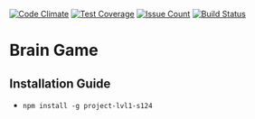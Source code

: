 [![Code Climate](https://codeclimate.com/github/snupt/project-lvl1-s124/badges/gpa.svg)](https://codeclimate.com/github/snupt/project-lvl1-s124)
[![Test Coverage](https://codeclimate.com/github/snupt/project-lvl1-s124/badges/coverage.svg)](https://codeclimate.com/github/snupt/project-lvl1-s124/coverage)
[![Issue Count](https://codeclimate.com/github/snupt/project-lvl1-s124/badges/issue_count.svg)](https://codeclimate.com/github/snupt/project-lvl1-s124)
[![Build Status](https://travis-ci.org/snupt/project-lvl1-s124.svg?branch=master)](https://travis-ci.org/snupt/project-lvl1-s124)

# Brain Game

## Installation Guide

* `npm install -g project-lvl1-s124`
